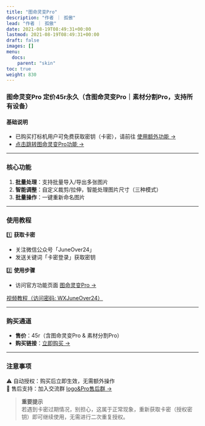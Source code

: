 ```yaml
---
title: "图命灵变Pro"
description: "作者 ｜ 孤傲"
lead: "作者 ｜ 孤傲"
date: 2021-08-19T08:49:31+00:00
lastmod: 2021-08-19T08:49:31+00:00
draft: false
images: []
menu:
  docs:
    parent: "skin"
toc: true
weight: 830
---
```


### 图命灵变Pro 定价45r永久（含图命灵变Pro｜素材分割Pro，支持所有设备）

#### 基础说明  

- 已购买打标机用户可免费获取密钥（卡密），请前往 [使用额外功能 →](/docs/mark_user/General/useextraservice/)  
- [点击跳转图命灵变Pro功能 →](/docs/extra_service/skin/PicMagicPro/)  

---

### 核心功能  

1. **批量处理**：支持批量导入/导出多张图片  
2. **智能调整**：自定义裁剪/拉伸，智能处理图片尺寸（三种模式）  
3. **批量操作**：一键重新命名图片  

---

### 使用教程  

1️⃣ **获取卡密**  

- 关注微信公众号「JuneOver24」  
- 发送关键词「卡密登录」获取密钥  

2️⃣ **使用步骤**  

- 访问官方功能页面 [图命灵变Pro →](/docs/extra_service/skin/PicMagicPro/)  

[视频教程（访问密码: WXJuneOver24）](https://url69.ctfile.com/d/22031369-65046580-3246ae?p=WXJuneOver24)

---

### 购买通道  

- **售价**：45r（含图命灵变Pro & 素材分割Pro）  
- **购买链接**：[立即购买 →](https://shop.gushao.club/buy/19)  

---

### 注意事项  

⚠️ 自动授权：购买后立即生效，无需额外操作  
👥 售后支持：加入交流群 [logo&Pro售后群 →](https://qm.qq.com/q/BrPUdXGm6Q)  
> **重要提示**  
> 若遇到卡密过期情况，别担心，这属于正常现象，重新获取卡密（授权密钥）即可继续使用，无需进行二次重复授权。
